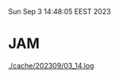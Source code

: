 Sun Sep  3 14:48:05 EEST 2023
# JAM
<a href='./cache/202309/03_14.log'>./cache/202309/03_14.log</a>
